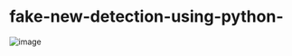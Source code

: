 # fake-new-detection-using-python-

![image](https://github.com/user-attachments/assets/e272e2d0-de5b-48e9-b0a9-9c17ee823d21)
